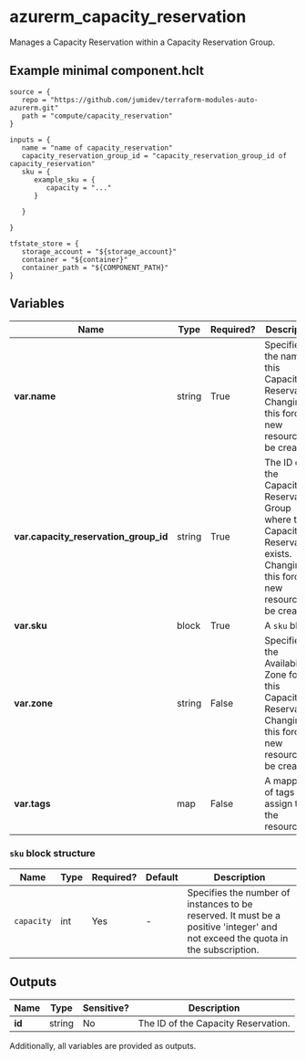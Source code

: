# azurerm_capacity_reservation

Manages a Capacity Reservation within a Capacity Reservation Group.

## Example minimal component.hclt

```hcl
source = {
   repo = "https://github.com/jumidev/terraform-modules-auto-azurerm.git" 
   path = "compute/capacity_reservation" 
}

inputs = {
   name = "name of capacity_reservation" 
   capacity_reservation_group_id = "capacity_reservation_group_id of capacity_reservation" 
   sku = {
      example_sku = {
         capacity = "..."   
      }
  
   }
 
}

tfstate_store = {
   storage_account = "${storage_account}" 
   container = "${container}" 
   container_path = "${COMPONENT_PATH}" 
}

```

## Variables

| Name | Type | Required? |  Description |
| ---- | ---- | --------- |  ----------- |
| **var.name** | string | True | Specifies the name of this Capacity Reservation. Changing this forces a new resource to be created. | 
| **var.capacity_reservation_group_id** | string | True | The ID of the Capacity Reservation Group where the Capacity Reservation exists. Changing this forces a new resource to be created. | 
| **var.sku** | block | True | A `sku` block. | 
| **var.zone** | string | False | Specifies the Availability Zone for this Capacity Reservation. Changing this forces a new resource to be created. | 
| **var.tags** | map | False | A mapping of tags to assign to the resource. | 

### `sku` block structure

| Name | Type | Required? | Default | Description |
| ---- | ---- | --------- | ------- | ----------- |
| `capacity` | int | Yes | - | Specifies the number of instances to be reserved. It must be a positive 'integer' and not exceed the quota in the subscription. |



## Outputs

| Name | Type | Sensitive? | Description |
| ---- | ---- | --------- | --------- |
| **id** | string | No  | The ID of the Capacity Reservation. | 

Additionally, all variables are provided as outputs.
